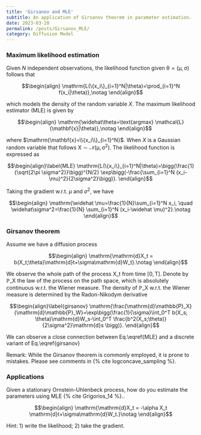 ```yaml
---
title: 'Girsanov and MLE'
subtitle: An application of Girsanov theorem in parameter estimation.
date: 2023-03-20
permalink: /posts/Girsanov_MLE/
category: Diffusion Model
---
```


### Maximum likelihood estimation

Given $N$ independent observations, the likelihood function given $\mathrm{\theta=(\mu, \sigma)}$ follows that

$$\begin{align}
\mathrm{L(\{x_i\}_{i=1}^N|\theta)=\prod_{i=1}^N f(x_i|\theta)},\notag
\end{align}$$

which models the density of the random variable $X$. The maximum likelihood estimator (MLE) is given by

$$\begin{align}
\mathrm{\widehat\theta=\text{argmax} \mathcal{L}(\mathbf{x}|\theta)},\notag
\end{align}$$

where $\mathrm{\mathbf{x}=\\{x_i\\}_{i=1}^N}$. When $X$ is a Gaussian random variable that follows $\mathrm{X\sim \mathcal{N}(\mu, \sigma^2)}$. The likelihood function is expressed as

$$\begin{align}\label{MLE}
\mathrm{L(\{x_i\}_{i=1}^N|\theta)=\bigg(\frac{1}{\sqrt{2\pi \sigma^2}}\bigg)^{N/2} \exp\bigg(-\frac{\sum_{i=1}^N (x_i-\mu)^2}{2\sigma^2}\bigg)}.
\end{align}$$

Taking the gradient w.r.t. $\mu$ and $\sigma^2$, we have

$$\begin{align}
\mathrm{\widehat \mu=\frac{1}{N}\sum_{i=1}^N x_i, \quad \widehat\sigma^2=\frac{1}{N} \sum_{i=1}^N (x_i-\widehat \mu)^2}.\notag
\end{align}$$


### Girsanov theorem

Assume we have a diffusion process

$$\begin{align}
\mathrm{\mathrm{d}X_t = b(X_t;\theta)\mathrm{d}t+\sigma\mathrm{d}W_t}.\notag
\end{align}$$

We observe the whole path of the process $\mathrm{X\_t}$ from time $\mathrm{[0, T]}$. Denote by $\mathrm{\mathbb{P}\_X}$ the law of the process on the path space, which is absolutely continuous w.r.t. the Wiener measure. The density of $\mathrm{\mathbb{P}\_X}$ w.r.t. the Wiener measure is determined by the Radon-Nikodym derivative 

$$\begin{align}\label{girsanov}
\mathrm{\frac{\mathrm{d}\mathbb{P}_X}{\mathrm{d}\mathbb{P}_W}=\exp\bigg(\frac{1}{\sigma}\int_0^T b(X_s; \theta)\mathrm{d}W_s-\int_0^T \frac{b^2(X_s;\theta)}{2\sigma^2}\mathrm{d}s \bigg)}.
\end{align}$$




We can observe a close connection between Eq.\eqref{MLE} and a discrete variant of Eq.\eqref{girsanov} 

Remark: While the Girsanov theorem is commonly employed, it is prone to mistakes. Please see comments in {% cite logconcave_sampling %}.


### Applications

Given a stationary Ornstein-Uhlenbeck process, how do you estimate the parameters using MLE {% cite Grigorios_14 %}..

$$\begin{align}
\mathrm{\mathrm{d}X_t = -\alpha X_t \mathrm{d}t+\sigma\mathrm{d}W_t.}\notag
\end{align}$$

Hint: 1) write the likelihood; 2) take the gradient.

